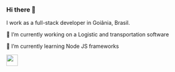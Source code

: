 ### Hi there 👋

I work as a full-stack developer in Goiânia, Brasil.

🔭 I’m currently working on a Logistic and transportation software

🌱 I’m currently learning Node JS frameworks

<a href="https://www.linkedin.com/in/bryan-larry-27a770101/">
  <img src="https://icon-icons.com/icons2/2530/PNG/128/linkedin_button_icon_151847.png" style="max-width:100%;" height="30">
</a>
